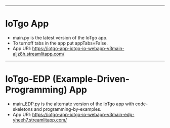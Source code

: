 ---
# IoTgo App
- main.py is the latest version of the IoTgo app. 
- To turnoff tabs in the app put appTabs=False.
- App URl: https://iotgo-app-iotgo-io-webapp-v3main-aljz8h.streamlitapp.com/ 

----
# IoTgo-EDP (Example-Driven-Programming) App
- main_EDP.py is the alternate version of the IoTgo app with code-skeletons and programming-by-examples.
- App URl: https://iotgo-app-iotgo-io-webapp-v3main-edp-yheeh7.streamlitapp.com/
